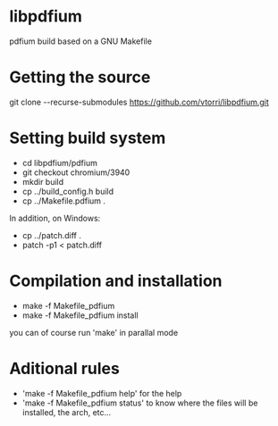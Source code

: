 # libpdfium

pdfium build based on a GNU Makefile

# Getting the source

git clone --recurse-submodules https://github.com/vtorri/libpdfium.git

# Setting build system

* cd libpdfium/pdfium
* git checkout chromium/3940
* mkdir build
* cp ../build_config.h build
* cp ../Makefile.pdfium .

In addition, on Windows:

* cp ../patch.diff .
* patch -p1 < patch.diff

# Compilation and installation

 * make -f Makefile_pdfium
 * make -f Makefile_pdfium install
 
 you can of course run 'make' in parallal mode
 
 # Aditional rules
 
  * 'make -f Makefile_pdfium help' for the help
  * 'make -f Makefile_pdfium status' to know where the files will be installed, the arch, etc...
  
